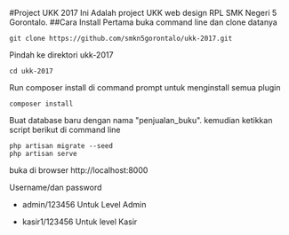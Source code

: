 #Project UKK 2017
Ini Adalah project UKK web design RPL SMK Negeri 5 Gorontalo. 
##Cara Install
Pertama buka command line dan clone datanya
```
git clone https://github.com/smkn5gorontalo/ukk-2017.git
```
Pindah ke direktori ukk-2017
```
cd ukk-2017
```
Run composer install di command prompt untuk menginstall semua plugin
```
composer install
```
Buat database baru dengan nama "penjualan_buku". kemudian ketikkan script berikut di command line
```
php artisan migrate --seed
php artisan serve
```
buka di browser http://localhost:8000

Username/dan password
- admin/123456 Untuk Level Admin
* kasir1/123456 Untuk level Kasir
